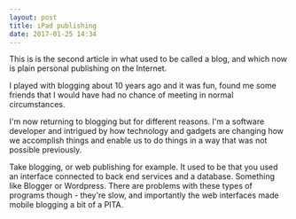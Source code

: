 ```yaml
---
layout: post
title: iPad publishing
date: 2017-01-25 14:34
---
```

This is is the second article in what used to be called a blog, and which now is plain personal publishing on the Internet.

I played with blogging about 10 years ago and it was fun, found me some friends that I would have had no chance of meeting in normal circumstances.

I'm now returning to blogging but for different reasons. I'm a software developer and intrigued by how technology and gadgets are changing how we accomplish things and enable us to do things in a way that was not possible previously.

Take blogging, or web publishing for example. It used to be that you used an interface connected to back end services and a database. Something like Blogger or Wordpress. There are problems with these types of programs though - they're slow, and importantly the web interfaces made mobile blogging a bit of a PITA.